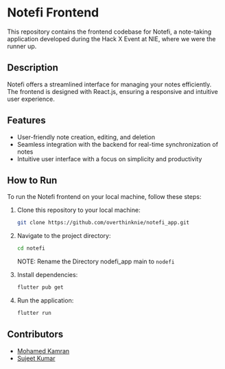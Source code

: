 # Notefi Frontend

This repository contains the frontend codebase for Notefi, a note-taking application developed during the Hack X Event at NIE, where we were the runner up.

## Description

Notefi offers a streamlined interface for managing your notes efficiently. The frontend is designed with React.js, ensuring a responsive and intuitive user experience.

## Features

- User-friendly note creation, editing, and deletion
- Seamless integration with the backend for real-time synchronization of notes
- Intuitive user interface with a focus on simplicity and productivity

## How to Run

To run the Notefi frontend on your local machine, follow these steps:

1. Clone this repository to your local machine:
   ```bash
   git clone https://github.com/overthinknie/notefi_app.git

2. Navigate to the project directory:
   ```bash
   cd notefi
   ```
   NOTE: Rename the Directory nodefi_app main to `nodefi`

3. Install dependencies:
   ```bash
   flutter pub get
   ```
4. Run the application:
   ```bash
   flutter run
   ```
## Contributors

- [Mohamed Kamran](https://github.com/mohamedkamran)
- [Sujeet Kumar](https://www.instagram.com/suhzeet_/)
